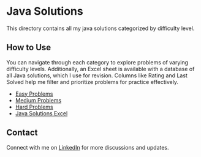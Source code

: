 # Java Solutions

This directory contains all my java solutions categorized by difficulty level.

## How to Use

You can navigate through each category to explore problems of varying difficulty levels. Additionally, an Excel sheet is available with a database of all Java solutions, which I use for revision. Columns like Rating and Last Solved help me filter and prioritize problems for practice effectively.

- [Easy Problems](easy/)
- [Medium Problems](medium/)
- [Hard Problems](hard/)
- [Java Solutions Excel](java-solutions-database.xlsx)

## Contact
Connect with me on [LinkedIn](https://www.linkedin.com/in/roshan99/) for more discussions and updates.
